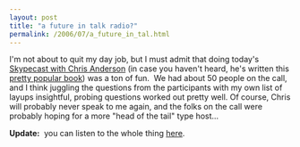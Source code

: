 ```yaml
---
layout: post
title: "a future in talk radio?"
permalink: /2006/07/a_future_in_tal.html
---
```


I'm not about to quit my day job, but I must admit that doing today's [Skypecast with Chris Anderson](http://everything.typepad.com/blog/2006/07/chat_with_chris.html) (in case you haven't heard, he's written this [pretty popular book](http://www.thelongtail.com/)) was a ton of fun.  We had about 50 people on the call, and I think juggling the questions from the participants with my own list of layups insightful, probing questions worked out pretty well. Of course, Chris will probably never speak to me again, and the folks on the call were probably hoping for a more "head of the tail" type host...

**Update:**  you can listen to the whole thing [here](http://everything.typepad.com/blog/2006/07/listen_to_our_c.html).